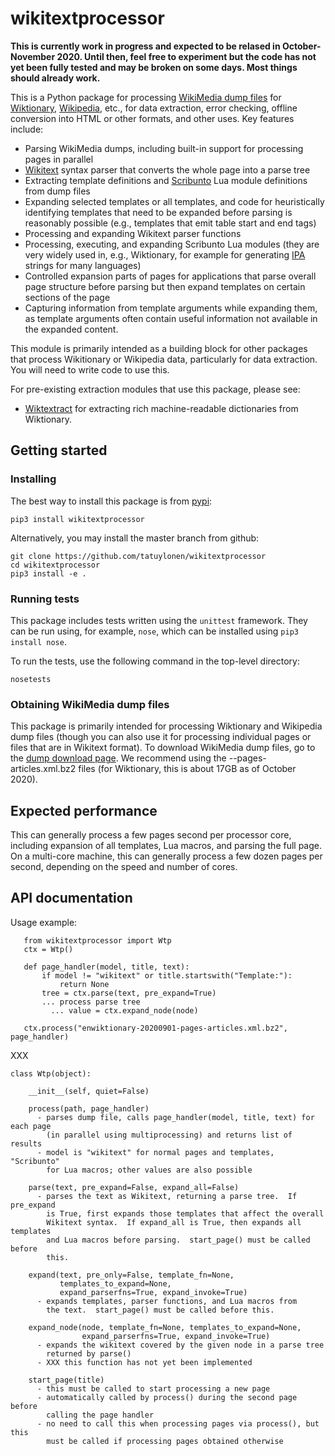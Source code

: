 # wikitextprocessor

**This is currently work in progress and expected to be relased in
  October-November 2020.  Until then, feel free to experiment but the
  code has not yet been fully tested and may be broken on some days.
  Most things should already work.**

This is a Python package for processing [WikiMedia dump
files](https://dumps.wikimedia.org) for
[Wiktionary](https://www.wiktionary.org),
[Wikipedia](https://www.wikipedia.org), etc., for data extraction,
error checking, offline conversion into HTML or other formats, and
other uses.  Key features include:

* Parsing WikiMedia dumps, including built-in support for processing pages
  in parallel
* [Wikitext](https://en.wikipedia.org/wiki/Help:Wikitext) syntax
  parser that converts the whole page into a parse tree
* Extracting template definitions and
  [Scribunto](https://www.mediawiki.org/wiki/Extension:Scribunto/Lua_reference_manual)
  Lua module definitions from dump files
* Expanding selected templates or all templates, and code for
  heuristically identifying templates that need to be expanded before
  parsing is reasonably possible (e.g., templates that emit table
  start and end tags)
* Processing and expanding Wikitext parser functions
* Processing, executing, and expanding Scribunto Lua modules (they are
  very widely used in, e.g., Wiktionary, for example for generating
  [IPA](https://en.wikipedia.org/wiki/International_Phonetic_Alphabet)
  strings for many languages)
* Controlled expansion parts of pages for applications that parse
  overall page structure before parsing but then expand templates on
  certain sections of the page
* Capturing information from template arguments while expanding them,
  as template arguments often contain useful information not available
  in the expanded content.

This module is primarily intended as a building block for other
packages that process Wikitionary or Wikipedia data, particularly for
data extraction.  You will need to write code to use this.

For pre-existing extraction modules that use this package, please see:

* [Wiktextract](https://github.com/tatuylonen/wiktextract) for
extracting rich machine-readable dictionaries from Wiktionary.

## Getting started

### Installing

The best way to install this package is from [pypi](https://pypi.org):
```
pip3 install wikitextprocessor
```

Alternatively, you may install the master branch from github:
```
git clone https://github.com/tatuylonen/wikitextprocessor
cd wikitextprocessor
pip3 install -e .
```

### Running tests

This package includes tests written using the ``unittest`` framework.
They can be run using, for example, ``nose``, which can be installed
using ``pip3 install nose``.

To run the tests, use the following command in the top-level directory:
```
nosetests
```

### Obtaining WikiMedia dump files

This package is primarily intended for processing Wiktionary and
Wikipedia dump files (though you can also use it for processing
individual pages or files that are in Wikitext format).  To download
WikiMedia dump files, go to the [dump download
page](https://dumps.wikimedia.org/backup-index.html).  We recommend
using the <name>-<date>-pages-articles.xml.bz2 files (for Wiktionary,
this is about 17GB as of October 2020).

## Expected performance

This can generally process a few pages second per processor core,
including expansion of all templates, Lua macros, and parsing the full
page.  On a multi-core machine, this can generally process a few dozen
pages per second, depending on the speed and number of cores.

## API documentation

Usage example:

```
   from wikitextprocessor import Wtp
   ctx = Wtp()

   def page_handler(model, title, text):
       if model != "wikitext" or title.startswith("Template:"):
           return None
       tree = ctx.parse(text, pre_expand=True)
       ... process parse tree
         ... value = ctx.expand_node(node)

   ctx.process("enwiktionary-20200901-pages-articles.xml.bz2", page_handler)
```

XXX

```
class Wtp(object):

    __init__(self, quiet=False)

    process(path, page_handler)
      - parses dump file, calls page_handler(model, title, text) for each page
        (in parallel using multiprocessing) and returns list of results
      - model is "wikitext" for normal pages and templates, "Scribunto"
        for Lua macros; other values are also possible

    parse(text, pre_expand=False, expand_all=False)
      - parses the text as Wikitext, returning a parse tree.  If pre_expand
        is True, first expands those templates that affect the overall
        Wikitext syntax.  If expand_all is True, then expands all templates
        and Lua macros before parsing.  start_page() must be called before
        this.

    expand(text, pre_only=False, template_fn=None,
           templates_to_expand=None,
           expand_parserfns=True, expand_invoke=True)
      - expands templates, parser functions, and Lua macros from
        the text.  start_page() must be called before this.

    expand_node(node, template_fn=None, templates_to_expand=None,
                expand_parserfns=True, expand_invoke=True)
      - expands the wikitext covered by the given node in a parse tree
        returned by parse()
      - XXX this function has not yet been implemented

    start_page(title)
      - this must be called to start processing a new page
      - automatically called by process() during the second page before
        calling the page handler
      - no need to call this when processing pages via process(), but this
        must be called if processing pages obtained otherwise

```
